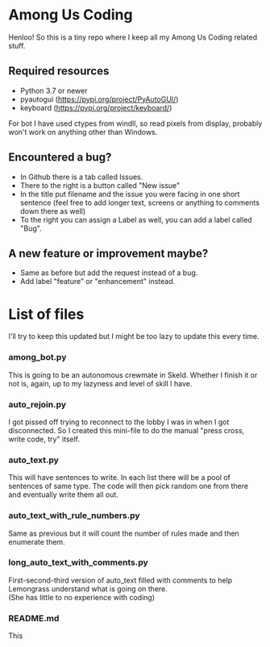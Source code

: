 # Among Us Coding

Henloo!
So this is a tiny repo where I keep all my Among Us Coding related stuff.

## Required resources

- Python 3.7 or newer
- pyautogui (https://pypi.org/project/PyAutoGUI/)
- keyboard (https://pypi.org/project/keyboard/)

For bot I have used ctypes from windll, so read pixels from display, probably won't work on anything other than Windows.

## Encountered a bug?

- In Github there is a tab called Issues.
- There to the right is a button called "New issue"
- In the title put filename and the issue you were facing in one short sentence (feel free to add longer text, screens or anything to comments down there as well)
- To the right you can assign a Label as well, you can add a label called "Bug".

## A new feature or improvement maybe?

- Same as before but add the request instead of a bug.
- Add label "feature" or "enhancement" instead.

# List of files

I'll try to keep this updated but I might be too lazy to update this every time.

### among_bot.py

This is going to be an autonomous crewmate in Skeld. Whether I finish it or not is, again, up to my lazyness and level of skill I have.

### auto_rejoin.py

I got pissed off trying to reconnect to the lobby I was in when I got disconnected. So I created this mini-file to do the manual "press cross, write code, try" itself.

### auto_text.py

This will have sentences to write.
In each list there will be a pool of sentences of same type. The code will then pick random one from there and eventually write them all out.

### auto_text_with_rule_numbers.py

Same as previous but it will count the number of rules made and then enumerate them.

### long_auto_text_with_comments.py

First-second-third version of auto_text filled with comments to help Lemongrass understand what is going on there.\
(She has little to no experience with coding)

### README.md

This
